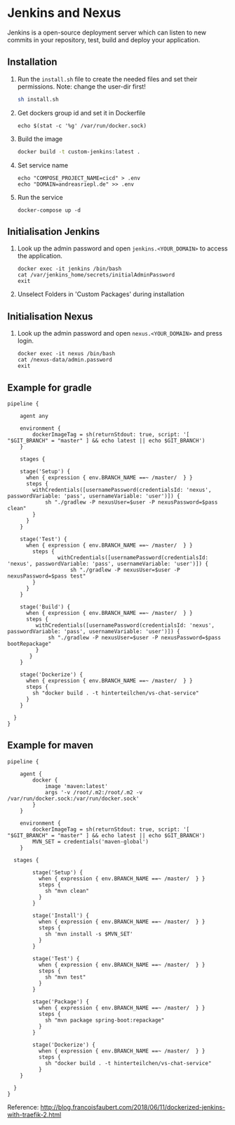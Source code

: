 # Jenkins and Nexus
Jenkins is a open-source deployment server which can listen to new commits in your repository, test, build and deploy your application.

## Installation

1. Run the `install.sh` file to create the needed files and set their permissions. Note: change the user-dir first!
   ``` bash
   sh install.sh
   ```

1. Get dockers group id and set it in Dockerfile
   ```
   echo $(stat -c '%g' /var/run/docker.sock)
   ```

1. Build the image
   ``` bash
   docker build -t custom-jenkins:latest .
   ```

1. Set service name
   ```
   echo "COMPOSE_PROJECT_NAME=cicd" > .env
   echo "DOMAIN=andreasriepl.de" >> .env
   ```


1. Run the service
   ```
   docker-compose up -d
   ```

## Initialisation Jenkins
1. Look up the admin password and open `jenkins.<YOUR_DOMAIN>` to access the application.
   ```
   docker exec -it jenkins /bin/bash
   cat /var/jenkins_home/secrets/initialAdminPassword
   exit
   ```

1. Unselect Folders in 'Custom Packages' during installation

## Initialisation Nexus
1. Look up the admin password and open `nexus.<YOUR_DOMAIN>` and press login.
   ```
   docker exec -it nexus /bin/bash
   cat /nexus-data/admin.password
   exit
   ```



## Example for gradle
```
pipeline {

    agent any

    environment {
        dockerImageTag = sh(returnStdout: true, script: '[ "$GIT_BRANCH" = "master" ] && echo latest || echo $GIT_BRANCH')
    }

    stages {

    stage('Setup') {
      when { expression { env.BRANCH_NAME ==~ /master/  } }
      steps {
        withCredentials([usernamePassword(credentialsId: 'nexus', passwordVariable: 'pass', usernameVariable: 'user')]) {
            sh "./gradlew -P nexusUser=$user -P nexusPassword=$pass clean"
        }
      }
    }

    stage('Test') {
      when { expression { env.BRANCH_NAME ==~ /master/  } }
        steps {
                withCredentials([usernamePassword(credentialsId: 'nexus', passwordVariable: 'pass', usernameVariable: 'user')]) {
                    sh "./gradlew -P nexusUser=$user -P nexusPassword=$pass test"
        }
      }
    }

    stage('Build') {
      when { expression { env.BRANCH_NAME ==~ /master/  } }
      steps {
         withCredentials([usernamePassword(credentialsId: 'nexus', passwordVariable: 'pass', usernameVariable: 'user')]) {
             sh "./gradlew -P nexusUser=$user -P nexusPassword=$pass bootRepackage"
         }
       }
    }

    stage('Dockerize') {
      when { expression { env.BRANCH_NAME ==~ /master/  } }
      steps {
        sh "docker build . -t hinterteilchen/vs-chat-service"
      }
    }

  }
}
```

## Example for maven
```
pipeline {

    agent {
        docker {
            image 'maven:latest'
            args '-v /root/.m2:/root/.m2 -v /var/run/docker.sock:/var/run/docker.sock'
        }
    }

    environment {
        dockerImageTag = sh(returnStdout: true, script: '[ "$GIT_BRANCH" = "master" ] && echo latest || echo $GIT_BRANCH')
        MVN_SET = credentials('maven-global')
    }

  stages {

        stage('Setup') {
          when { expression { env.BRANCH_NAME ==~ /master/  } }
          steps {
            sh "mvn clean"
          }
        }

        stage('Install') {
          when { expression { env.BRANCH_NAME ==~ /master/  } }
          steps {
            sh 'mvn install -s $MVN_SET'
          }
        }

        stage('Test') {
          when { expression { env.BRANCH_NAME ==~ /master/  } }
          steps {
            sh "mvn test"
          }
        }

        stage('Package') {
          when { expression { env.BRANCH_NAME ==~ /master/  } }
          steps {
            sh "mvn package spring-boot:repackage"
          }
        }
    
        stage('Dockerize') {
          when { expression { env.BRANCH_NAME ==~ /master/  } }
          steps {
            sh "docker build . -t hinterteilchen/vs-chat-service"
          }
    }

  }
}
```


Reference: http://blog.francoisfaubert.com/2018/06/11/dockerized-jenkins-with-traefik-2.html

